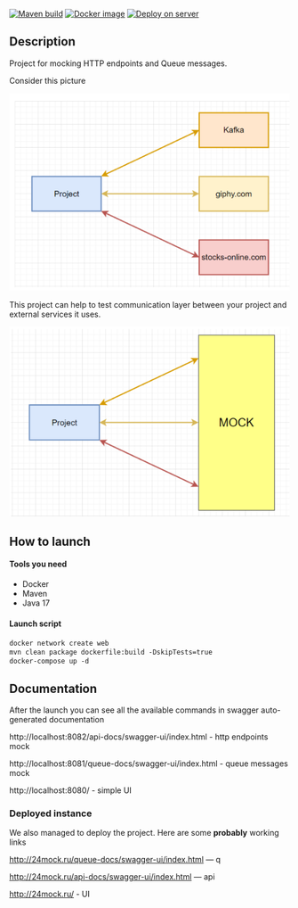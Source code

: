 [![Maven build](https://github.com/Team-project-CS/ms/actions/workflows/maven.yml/badge.svg)](https://github.com/Team-project-CS/ms/actions/workflows/maven.yml)
[![Docker image](https://github.com/Team-project-CS/ms/actions/workflows/docker-image.yml/badge.svg)](https://github.com/Team-project-CS/ms/actions/workflows/docker-image.yml)
[![Deploy on server](https://github.com/Team-project-CS/ms/actions/workflows/deploy-job.yml/badge.svg)](https://github.com/Team-project-CS/ms/actions/workflows/deploy-job.yml)

## Description

Project for mocking HTTP endpoints and Queue messages.

Consider this picture

![picture1](picture1.png)

This project can help to test communication layer between
your project and external services it uses.

![picture2](picture2.png)

## How to launch

#### Tools you need

- Docker
- Maven
- Java 17

#### Launch script

```
docker network create web
mvn clean package dockerfile:build -DskipTests=true
docker-compose up -d
```

## Documentation

After the launch you can see all the available
commands in swagger auto-generated documentation

http://localhost:8082/api-docs/swagger-ui/index.html - http endpoints mock

http://localhost:8081/queue-docs/swagger-ui/index.html - queue messages mock

http://localhost:8080/ - simple UI

### Deployed instance

We also managed to deploy the project. Here are some **probably** working links

http://24mock.ru/queue-docs/swagger-ui/index.html — q

http://24mock.ru/api-docs/swagger-ui/index.html — api

http://24mock.ru/ - UI 
